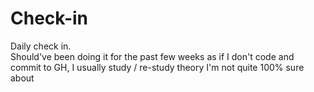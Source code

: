 # Check-in
Daily check in.   
Should've been doing it for the past few weeks as if I don't code and commit to GH, I usually study / re-study theory I'm not quite 100% sure about
